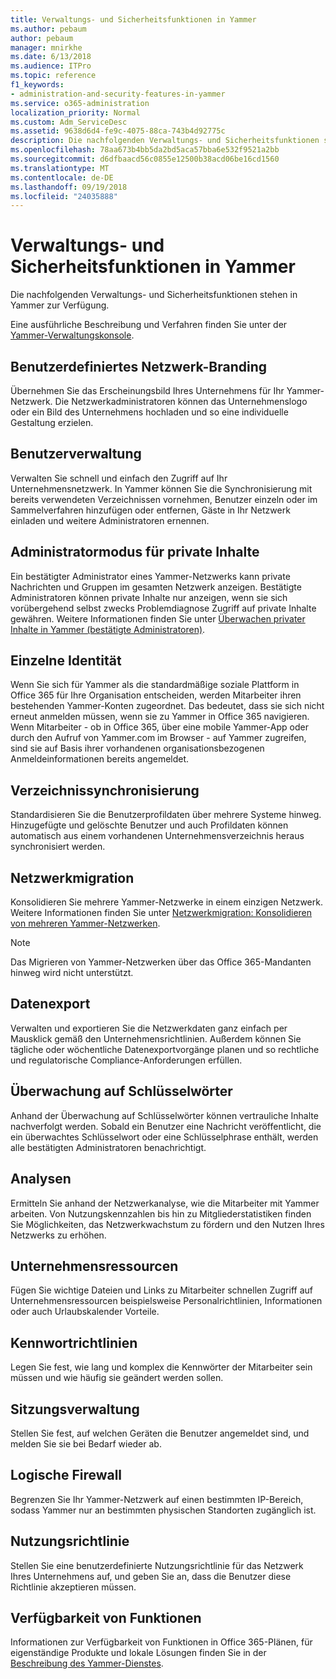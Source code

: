 ```yaml
---
title: Verwaltungs- und Sicherheitsfunktionen in Yammer
ms.author: pebaum
author: pebaum
manager: mnirkhe
ms.date: 6/13/2018
ms.audience: ITPro
ms.topic: reference
f1_keywords:
- administration-and-security-features-in-yammer
ms.service: o365-administration
localization_priority: Normal
ms.custom: Adm_ServiceDesc
ms.assetid: 9638d6d4-fe9c-4075-88ca-743b4d92775c
description: Die nachfolgenden Verwaltungs- und Sicherheitsfunktionen stehen in Yammer zur Verfügung.
ms.openlocfilehash: 78aa673b4bb5da2bd5aca57bba6e532f9521a2bb
ms.sourcegitcommit: d6dfbaacd56c0855e12500b38acd06be16cd1560
ms.translationtype: MT
ms.contentlocale: de-DE
ms.lasthandoff: 09/19/2018
ms.locfileid: "24035888"
---
```

# <a name="administration-and-security-features-in-yammer"></a>Verwaltungs- und Sicherheitsfunktionen in Yammer

Die nachfolgenden Verwaltungs- und Sicherheitsfunktionen stehen in Yammer zur Verfügung.
  
Eine ausführliche Beschreibung und Verfahren finden Sie unter der [Yammer-Verwaltungskonsole](https://go.microsoft.com/fwlink/?LinkId=869688).
  
## <a name="custom-network-branding"></a>Benutzerdefiniertes Netzwerk-Branding
<a name="bkmk_CustomNetworkBranding"> </a>

Übernehmen Sie das Erscheinungsbild Ihres Unternehmens für Ihr Yammer-Netzwerk. Die Netzwerkadministratoren können das Unternehmenslogo oder ein Bild des Unternehmens hochladen und so eine individuelle Gestaltung erzielen.
  
## <a name="user-management"></a>Benutzerverwaltung
<a name="bkmk_UserManagement"> </a>

Verwalten Sie schnell und einfach den Zugriff auf Ihr Unternehmensnetzwerk. In Yammer können Sie die Synchronisierung mit bereits verwendeten Verzeichnissen vornehmen, Benutzer einzeln oder im Sammelverfahren hinzufügen oder entfernen, Gäste in Ihr Netzwerk einladen und weitere Administratoren ernennen.
  
## <a name="admin-private-content-mode"></a>Administratormodus für private Inhalte
<a name="bkmk_AdminPrivate"> </a>

Ein bestätigter Administrator eines Yammer-Netzwerks kann private Nachrichten und Gruppen im gesamten Netzwerk anzeigen. Bestätigte Administratoren können private Inhalte nur anzeigen, wenn sie sich vorübergehend selbst zwecks Problemdiagnose Zugriff auf private Inhalte gewähren. Weitere Informationen finden Sie unter [Überwachen privater Inhalte in Yammer (bestätigte Administratoren)](https://go.microsoft.com/fwlink/?LinkId=627479).
  
## <a name="single-identity"></a>Einzelne Identität
<a name="bkmk_o365_user_mapping"> </a>

Wenn Sie sich für Yammer als die standardmäßige soziale Plattform in Office 365 für Ihre Organisation entscheiden, werden Mitarbeiter ihren bestehenden Yammer-Konten zugeordnet. Das bedeutet, dass sie sich nicht erneut anmelden müssen, wenn sie zu Yammer in Office 365 navigieren. Wenn Mitarbeiter - ob in Office 365, über eine mobile Yammer-App oder durch den Aufruf von Yammer.com im Browser - auf Yammer zugreifen, sind sie auf Basis ihrer vorhandenen organisationsbezogenen Anmeldeinformationen bereits angemeldet.
  
## <a name="directory-synchronization"></a>Verzeichnissynchronisierung
<a name="bkmk_DirectorySynchronization"> </a>

Standardisieren Sie die Benutzerprofildaten über mehrere Systeme hinweg. Hinzugefügte und gelöschte Benutzer und auch Profildaten können automatisch aus einem vorhandenen Unternehmensverzeichnis heraus synchronisiert werden.
  
## <a name="network-migration"></a>Netzwerkmigration
<a name="bkmk_NetworkMigration"> </a>

Konsolidieren Sie mehrere Yammer-Netzwerke in einem einzigen Netzwerk. Weitere Informationen finden Sie unter [Netzwerkmigration: Konsolidieren von mehreren Yammer-Netzwerken](https://go.microsoft.com/fwlink/?LinkID=617488).
  
> [!NOTE]
> Das Migrieren von Yammer-Netzwerken über das Office 365-Mandanten hinweg wird nicht unterstützt. 
  
## <a name="data-export"></a>Datenexport
<a name="bkmk_DataExport"> </a>

Verwalten und exportieren Sie die Netzwerkdaten ganz einfach per Mausklick gemäß den Unternehmensrichtlinien. Außerdem können Sie tägliche oder wöchentliche Datenexportvorgänge planen und so rechtliche und regulatorische Compliance-Anforderungen erfüllen.
  
## <a name="keyword-monitoring"></a>Überwachung auf Schlüsselwörter
<a name="bkmk_KeywordMonitoring"> </a>

Anhand der Überwachung auf Schlüsselwörter können vertrauliche Inhalte nachverfolgt werden. Sobald ein Benutzer eine Nachricht veröffentlicht, die ein überwachtes Schlüsselwort oder eine Schlüsselphrase enthält, werden alle bestätigten Administratoren benachrichtigt.
  
## <a name="analytics"></a>Analysen
<a name="bkmk_Analytics"> </a>

Ermitteln Sie anhand der Netzwerkanalyse, wie die Mitarbeiter mit Yammer arbeiten. Von Nutzungskennzahlen bis hin zu Mitgliederstatistiken finden Sie Möglichkeiten, das Netzwerkwachstum zu fördern und den Nutzen Ihres Netzwerks zu erhöhen.
  
## <a name="company-resources"></a>Unternehmensressourcen
<a name="bkmk_CompanyResources"> </a>

Fügen Sie wichtige Dateien und Links zu Mitarbeiter schnellen Zugriff auf Unternehmensressourcen beispielsweise Personalrichtlinien, Informationen oder auch Urlaubskalender Vorteile.
  
## <a name="password-policies"></a>Kennwortrichtlinien
<a name="bkmk_PasswordPolicies"> </a>

Legen Sie fest, wie lang und komplex die Kennwörter der Mitarbeiter sein müssen und wie häufig sie geändert werden sollen.
  
## <a name="session-management"></a>Sitzungsverwaltung
<a name="bkmk_SessionManagement"> </a>

Stellen Sie fest, auf welchen Geräten die Benutzer angemeldet sind, und melden Sie sie bei Bedarf wieder ab.
  
## <a name="logical-firewall"></a>Logische Firewall
<a name="bkmk_LogicalFirewall"> </a>

Begrenzen Sie Ihr Yammer-Netzwerk auf einen bestimmten IP-Bereich, sodass Yammer nur an bestimmten physischen Standorten zugänglich ist.
  
## <a name="usage-policy"></a>Nutzungsrichtlinie
<a name="bkmk_UsagePolicy"> </a>

Stellen Sie eine benutzerdefinierte Nutzungsrichtlinie für das Netzwerk Ihres Unternehmens auf, und geben Sie an, dass die Benutzer diese Richtlinie akzeptieren müssen.
  
## <a name="feature-availability"></a>Verfügbarkeit von Funktionen
<a name="bkmk_UsagePolicy"> </a>

Informationen zur Verfügbarkeit von Funktionen in Office 365-Plänen, für eigenständige Produkte und lokale Lösungen finden Sie in der [Beschreibung des Yammer-Dienstes](yammer-service-description.md).
  

